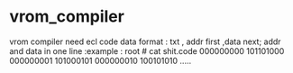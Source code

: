 # vrom_compiler
vrom compiler
need ecl 
code data format : txt , addr first ,data next; addr and data in one line
:example :
root # cat shit.code
000000000 101101000
000000001 101000101
000000010 100101010
.....
